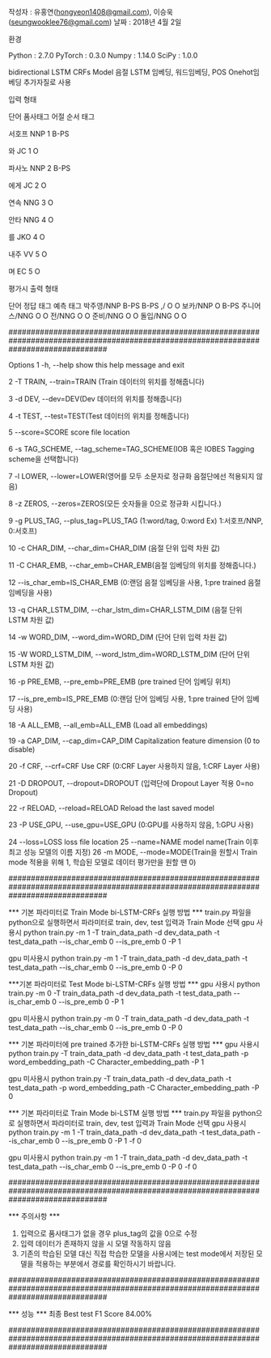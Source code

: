 작성자 : 유홍연(hongyeon1408@gmail.com), 이승욱(seungwooklee76@gmail.com)
날짜 : 2018년 4월 2일


환경


Python : 2.7.0
PyTorch : 0.3.0
Numpy : 1.14.0
SciPy : 1.0.0

bidirectional LSTM CRFs Model
음절 LSTM 임베딩, 워드임베딩, POS Onehot임베딩 추가자질로 사용

입력 형태

단어   품사태그 어절 순서   태그

서호프	NNP	1	B-PS

와	JC	1	O

파사노	NNP	2	B-PS

에게	JC	2	O

연속	NNG	3	O

안타	NNG	4	O

를	JKO	4	O

내주	VV	5	O

며	EC	5	O

평가시 출력 형태

단어          정답 태그  예측 태그
박주영/NNP	B-PS	B-PS
,/		O	O
보카/NNP	O	B-PS
주니어스/NNG	O	O
전/NNG		O	O
준비/NNG	O	O
돌입/NNG	O	O

######################################################################################################################################

Options
1  -h, --help show this help message and exit

2  -T TRAIN, --train=TRAIN (Train 데이터의 위치를 정해줍니다)

3  -d DEV, --dev=DEV(Dev 데이터의 위치를 정해줍니다)

4  -t TEST, --test=TEST(Test 데이터의 위치를 정해줍니다)

5  --score=SCORE         score file location

6  -s TAG_SCHEME, --tag_scheme=TAG_SCHEME(IOB 혹은 IOBES Tagging scheme을 선택합니다)

7  -l LOWER, --lower=LOWER(영어를 모두 소문자로 정규화 음절단에선 적용되지 않음)

8  -z ZEROS, --zeros=ZEROS(모든 숫자들을 0으로 정규화 시킵니다.)

9  -g PLUS_TAG, --plus_tag=PLUS_TAG
   (1:word/tag, 0:word
    Ex) 1:서호프/NNP, 0:서호프)

10  -c CHAR_DIM, --char_dim=CHAR_DIM
   (음절 단위 입력 차원 값)

11  -C CHAR_EMB, --char_emb=CHAR_EMB(음절 임베딩의 위치를 정해줍니다.)

12  --is_char_emb=IS_CHAR_EMB
    (0:랜덤 음절 임베딩을 사용, 1:pre trained 음절 임베딩을 사용)

13  -q CHAR_LSTM_DIM, --char_lstm_dim=CHAR_LSTM_DIM
   (음절 단위 LSTM 차원 값)

14  -w WORD_DIM, --word_dim=WORD_DIM
   (단어 단위 입력 차원 값)

15  -W WORD_LSTM_DIM, --word_lstm_dim=WORD_LSTM_DIM
   (단어 단위 LSTM 차원 값)

16  -p PRE_EMB, --pre_emb=PRE_EMB
   (pre trained 단어 임베딩 위치)

17  --is_pre_emb=IS_PRE_EMB
   (0:랜덤 단어 임베딩 사용, 1:pre trained 단어 임베딩 사용)

18  -A ALL_EMB, --all_emb=ALL_EMB
   (Load all embeddings)

19  -a CAP_DIM, --cap_dim=CAP_DIM
                        Capitalization feature dimension (0 to disable)

20  -f CRF, --crf=CRF     Use CRF
   (0:CRF Layer 사용하지 않음, 1:CRF Layer 사용)

21  -D DROPOUT, --dropout=DROPOUT
   (입력단에 Dropout Layer 적용 0=no Dropout)

22  -r RELOAD, --reload=RELOAD
                        Reload the last saved model

23  -P USE_GPU, --use_gpu=USE_GPU
   (0:GPU를 사용하지 않음, 1:GPU 사용)

24  --loss=LOSS           loss file location
25  --name=NAME           model name(Train 이후 최고 성능 모델의 이름 지정)
26  -m MODE, --mode=MODE(Train을 원할시 Train mode 적용을 위해 1, 학습된 모델로 데이터 평가만을 원할 땐 0)

######################################################################################################################################

*** 기본 파라미터로 Train Mode bi-LSTM-CRFs 실행 방법 ***
train.py 파일을 python으로 실행하면서 파라미터로 train, dev, test 입력과 Train Mode 선택
gpu 사용시
python train.py -m 1 -T train_data_path -d dev_data_path -t test_data_path --is_char_emb 0 --is_pre_emb 0 -P 1

gpu 미사용시
python train.py -m 1 -T train_data_path -d dev_data_path -t test_data_path --is_char_emb 0 --is_pre_emb 0 -P 0


***기본 파라미터로 Test Mode bi-LSTM-CRFs 실행 방법 ***
gpu 사용시
python train.py -m 0 -T train_data_path -d dev_data_path -t test_data_path --is_char_emb 0 --is_pre_emb 0 -P 1

gpu 미사용시
python train.py -m 0 -T train_data_path -d dev_data_path -t test_data_path --is_char_emb 0 --is_pre_emb 0 -P 0


*** 기본 파라미터에 pre trained 추가한 bi-LSTM-CRFs 실행 방법 ***
gpu 사용시
python train.py -T train_data_path -d dev_data_path -t test_data_path -p word_embedding_path -C Character_embedding_path -P 1

gpu 미사용시
python train.py -T train_data_path -d dev_data_path -t test_data_path -p word_embedding_path -C Character_embedding_path -P 0

*** 기본 파라미터로 Train Mode bi-LSTM 실행 방법 ***
train.py 파일을 python으로 실행하면서 파라미터로 train, dev, test 입력과 Train Mode 선택
gpu 사용시
python train.py -m 1 -T train_data_path -d dev_data_path -t test_data_path --is_char_emb 0 --is_pre_emb 0 -P 1 -f 0

gpu 미사용시
python train.py -m 1 -T train_data_path -d dev_data_path -t test_data_path --is_char_emb 0 --is_pre_emb 0 -P 0 -f 0

######################################################################################################################################

*** 주의사항 ***
1. 입력으로 품사태그가 없을 경우 plus_tag의 값을 0으로 수정
2. 입력 데이터가 존재하지 않을 시 모델 작동하지 않음
3. 기존의 학습된 모델 대신 직접 학습한 모델을 사용시에는 test mode에서 저장된 모델을 적용하는 부분에서 경로를 확인하시기 바랍니다.

######################################################################################################################################

*** 성능 ***
최종 Best test F1 Score 84.00%

######################################################################################################################################
